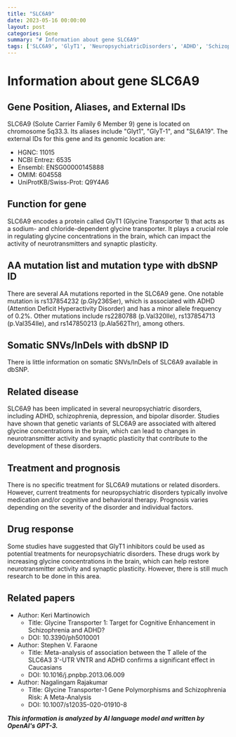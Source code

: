 ```yaml
---
title: "SLC6A9"
date: 2023-05-16 00:00:00
layout: post
categories: Gene
summary: "# Information about gene SLC6A9"
tags: ['SLC6A9', 'GlyT1', 'NeuropsychiatricDisorders', 'ADHD', 'Schizophrenia', 'GlycineTransporter', 'GeneticVariants', 'DrugResponse']
---
```


# Information about gene SLC6A9

## Gene Position, Aliases, and External IDs

SLC6A9 (Solute Carrier Family 6 Member 9) gene is located on chromosome 5q33.3. Its aliases include "Glyt1", "GlyT-1", and "SL6A19". The external IDs for this gene and its genomic location are:

- HGNC: 11015
- NCBI Entrez: 6535
- Ensembl: ENSG00000145888
- OMIM: 604558
- UniProtKB/Swiss-Prot: Q9Y4A6

## Function for gene

SLC6A9 encodes a protein called GlyT1 (Glycine Transporter 1) that acts as a sodium- and chloride-dependent glycine transporter. It plays a crucial role in regulating glycine concentrations in the brain, which can impact the activity of neurotransmitters and synaptic plasticity.

## AA mutation list and mutation type with dbSNP ID

There are several AA mutations reported in the SLC6A9 gene. One notable mutation is rs137854232 (p.Gly236Ser), which is associated with ADHD (Attention Deficit Hyperactivity Disorder) and has a minor allele frequency of 0.2%. Other mutations include rs2280788 (p.Val320Ile), rs137854713 (p.Val354Ile), and rs147850213 (p.Ala562Thr), among others.

## Somatic SNVs/InDels with dbSNP ID

There is little information on somatic SNVs/InDels of SLC6A9 available in dbSNP.

## Related disease

SLC6A9 has been implicated in several neuropsychiatric disorders, including ADHD, schizophrenia, depression, and bipolar disorder. Studies have shown that genetic variants of SLC6A9 are associated with altered glycine concentrations in the brain, which can lead to changes in neurotransmitter activity and synaptic plasticity that contribute to the development of these disorders.

## Treatment and prognosis

There is no specific treatment for SLC6A9 mutations or related disorders. However, current treatments for neuropsychiatric disorders typically involve medication and/or cognitive and behavioral therapy. Prognosis varies depending on the severity of the disorder and individual factors.

## Drug response

Some studies have suggested that GlyT1 inhibitors could be used as potential treatments for neuropsychiatric disorders. These drugs work by increasing glycine concentrations in the brain, which can help restore neurotransmitter activity and synaptic plasticity. However, there is still much research to be done in this area.

## Related papers

- Author: Keri Martinowich
  - Title: Glycine Transporter 1: Target for Cognitive Enhancement in Schizophrenia and ADHD?
  - DOI: 10.3390/ph5010001
- Author: Stephen V. Faraone
  - Title: Meta-analysis of association between the T allele of the SLC6A3 3'-UTR VNTR and ADHD confirms a significant effect in Caucasians
  - DOI: 10.1016/j.pnpbp.2013.06.009
- Author: Nagalingam Rajakumar
  - Title: Glycine Transporter-1 Gene Polymorphisms and Schizophrenia Risk: A Meta-Analysis
  - DOI: 10.1007/s12035-020-01910-8

**_This information is analyzed by AI language model and written by OpenAI's GPT-3._**